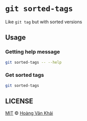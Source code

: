 # `git sorted-tags`

Like `git tag` but with sorted versions

## Usage

### Getting help message

```sh
git sorted-tags -- --help
```

### Get sorted tags

```sh
git sorted-tags
```

## LICENSE

[MIT](https://git.io/fxKXN) © [Hoàng Văn Khải](https://github.com/KSXGitHub)
